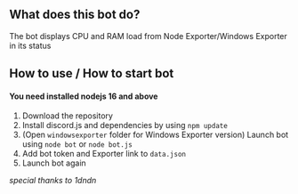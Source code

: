 ## What does this bot do?
The bot displays CPU and RAM load from Node Exporter/Windows Exporter in its status
## How to use / How to start bot
#### You need installed nodejs 16 and above
1. Download the repository
1. Install discord.js and dependencies by using `npm update`
1. (Open `windowsexporter` folder for Windows Exporter version) Launch bot using `node bot` or `node bot.js`
1. Add bot token and Exporter link to `data.json`
1. Launch bot again

*special thanks to 1dndn*
